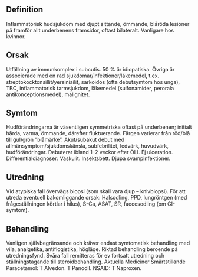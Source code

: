 ## Definition

Inflammatorisk hudsjukdom med djupt sittande, ömmande, blåröda lesioner på framför allt underbenens framsidor, oftast bilateralt. Vanligare hos kvinnor.

## Orsak

Utfällning av immunkomplex i subcutis. 50 % är idiopatiska. Övriga är associerade med en rad sjukdomar/infektioner/läkemedel, t.ex. streptokocktonsillit/yersiniailit, sarkoidos (ofta debutsymtom hos unga), TBC, inflammatorisk tarmsjukdom, läkemedel (sulfonamider, perorala antikonceptionsmedel), malignitet.

## Symtom

Hudförändringarna är väsentligen symmetriska oftast på underbenen; initialt hårda, varma, ömmande, därefter fluktuerande. Färgen varierar från röd/blå till gul/grön ”blåmärke”. Akut/subakut debut med allmänsymptom/sjukdomskänsla, subfebrilitet, ledvärk, huvudvärk, hudförändringar. Debuterar ibland 1–2 veckor efter ÖLI. Ej ulceration.
Differentialdiagnoser: Vaskulit. Insektsbett. Djupa svampinfektioner.

## Utredning

Vid atypiska fall övervägs biopsi (som skall vara djup – knivbiopsi). För att utreda eventuell bakomliggande orsak: Halsodling, PPD, lungröntgen (med frågeställningen körtlar i hilus), S-Ca, ASAT, SR, faecesodling (om GI-symtom).

## Behandling

Vanligen självbegränsande och kräver endast symtomatisk behandling med vila, analgetika, antiflogistika, högläge. Riktad behandling beroende på utredningsfynd. Svåra fall remitteras för ev fortsatt utredning och ställningstagande till steroidbehandling.
Aktuella Mediciner
Smärtstillande
Paracetamol: T Alvedon. T Panodil.
NSAID: T Naproxen.

